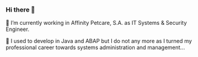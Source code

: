 ### Hi there 👋

🔭 I’m currently working in Affinity Petcare, S.A. as IT Systems & Security Engineer.

🌱 I used to develop in Java and ABAP but I do not any more as I turned my professional career towards systems administration and management... 
<!--
**javidelpalp/javidelpalp** is a ✨ _special_ ✨ repository because its `README.md` (this file) appears on your GitHub profile.

Here are some ideas to get you started:

- 🔭 I’m currently working on ...
- 🌱 I’m currently learning ...
- 👯 I’m looking to collaborate on ...
- 🤔 I’m looking for help with ...
- 💬 Ask me about ...
- 📫 How to reach me: ...
- 😄 Pronouns: ...
- ⚡ Fun fact: ...
-->
